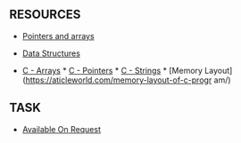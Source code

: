 ## RESOURCES

* [Pointers and arrays](https://intranet.alxswe.com/concepts/60)
* [Data Structures](https://intranet.alxswe.com/concepts/120)

* [C - Arrays](https://www.tutorialspoint.com/cprogramming/c_arrays.htm)                                                            * [C - Pointers](https://www.tutorialspoint.com/cprogramming/c_pointers.htm)                                                        * [C - Strings](https://www.tutorialspoint.com/cprogramming/c_strings.htm)                                                          * [Memory Layout](https://aticleworld.com/memory-layout-of-c-progr
am/)

## TASK

* [Available On Request](https://drive.google.com/drive/folders/1Ddr9rItf_LY2GGAmtethiVxSJssxx3iN)
